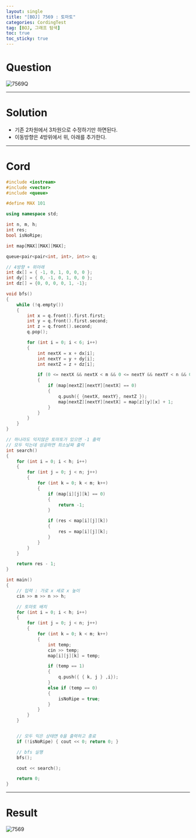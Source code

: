 ```yaml
---
layout: single
title: "[BOJ] 7569 : 토마토"
categories: CordingTest
tag: [BOJ, 그래프 탐색]
toc: true
toc_sticky: true
---
```



# Question
![7569Q](https://user-images.githubusercontent.com/97664446/184150844-961a1698-1d31-439c-b541-bcc1db6157e4.PNG)

***

# Solution
- 기존 2차원에서 3차원으로 수정하기만 하면된다.
- 이동방향은 4방위에서 위, 아래를 추가한다.

***

# Cord
```c++
#include <iostream>
#include <vector>
#include <queue>

#define MAX 101

using namespace std;

int n, m, h;
int res;
bool isNoRipe;

int map[MAX][MAX][MAX];

queue<pair<pair<int, int>, int>> q;

// 4방향 + 위아래
int dx[] = { -1, 0, 1, 0, 0, 0 };
int dy[] = { 0, -1, 0, 1, 0, 0 };
int dz[] = {0, 0, 0, 0, 1, -1};

void bfs()
{
	while (!q.empty())
	{
		int x = q.front().first.first;
		int y = q.front().first.second;
		int z = q.front().second;
		q.pop();

		for (int i = 0; i < 6; i++)
		{
			int nextX = x + dx[i];
			int nextY = y + dy[i];
			int nextZ = z + dz[i];

			if (0 <= nextX && nextX < m && 0 <= nextY && nextY < n && 0 <= nextZ && nextZ < h)
			{
				if (map[nextZ][nextY][nextX] == 0)
				{
					q.push({ {nextX, nextY}, nextZ });
					map[nextZ][nextY][nextX] = map[z][y][x] + 1;
				}
			}
		}
	}
}

// 하나라도 익지않은 토마토가 있으면 -1 출력
// 모두 익는데 성공하면 최소날짜 출력
int search()
{
	for (int i = 0; i < h; i++)
	{
		for (int j = 0; j < n; j++)
		{
			for (int k = 0; k < m; k++)
			{
				if (map[i][j][k] == 0)
				{
					return -1;
				}

				if (res < map[i][j][k])
				{
					res = map[i][j][k];
				}
			}
		}
	}

	return res - 1;
}

int main()
{
	// 입력 : 가로 x 세로 x 높이
	cin >> m >> n >> h;

	// 토마토 배치
	for (int i = 0; i < h; i++)
	{
		for (int j = 0; j < n; j++)
		{
			for (int k = 0; k < m; k++)
			{
				int temp;
				cin >> temp;
				map[i][j][k] = temp;

				if (temp == 1)
				{
					q.push({ { k, j } ,i});
				}
				else if (temp == 0)
				{
					isNoRipe = true;
				}
			}
		}
	}


	// 모두 익은 상태면 0을 출력하고 종료
	if (!isNoRipe) { cout << 0; return 0; }

	// bfs 실행
	bfs();

	cout << search();

	return 0;
}
```

***

# Result
![7569](https://user-images.githubusercontent.com/97664446/184150849-e7ebc7a6-448b-423f-a6cc-8ff7ca948914.PNG)
